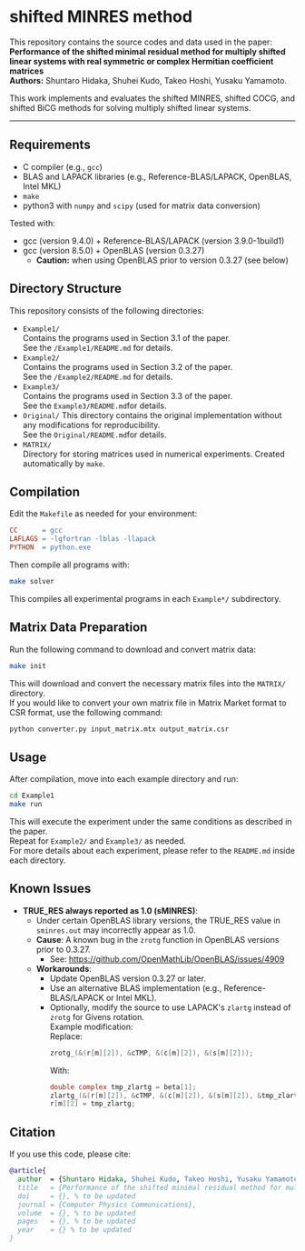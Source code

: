 # shifted MINRES method

This repository contains the source codes and data used in the paper:  
**Performance of the shifted minimal residual method for multiply shifted linear systems with real symmetric or complex Hermitian coefficient matrices**  
**Authors:** Shuntaro Hidaka, Shuhei Kudo, Takeo Hoshi, Yusaku Yamamoto.

This work implements and evaluates the shifted MINRES, shifted COCG, and shifted BiCG methods for solving multiply shifted linear systems.

---

## Requirements
- C compiler (e.g., `gcc`)
- BLAS and LAPACK libraries (e.g., Reference-BLAS/LAPACK, OpenBLAS, Intel MKL)
- `make`
- python3 with `numpy` and `scipy` (used for matrix data conversion)

Tested with:
- gcc (version 9.4.0) + Reference-BLAS/LAPACK (version 3.9.0-1build1)
- gcc (version 8.5.0) + OpenBLAS (version 0.3.27)
  - **Caution:** when using OpenBLAS prior to version 0.3.27 (see below)

## Directory Structure
This repository consists of the following directories:
- `Example1/`  
  Contains the programs used in Section 3.1 of the paper.  
  See the `/Example1/README.md` for details.
- `Example2/`  
  Contains the programs used in Section 3.2 of the paper.  
  See the `/Example2/README.md` for details.
- `Example3/`  
  Contains the programs used in Section 3.3 of the paper.  
  See the `Example3/README.md`for details.
- `Original/`
  This directory contains the original implementation without any modifications for reproducibility.  
  See the `Original/README.md`for details.
- `MATRIX/`  
  Directory for storing matrices used in numerical experiments. Created automatically by `make`.

## Compilation
Edit the `Makefile` as needed for your environment:
```makefile
CC      = gcc
LAFLAGS = -lgfortran -lblas -llapack
PYTHON  = python.exe
```
Then compile all programs with:
```bash
make solver
```
This compiles all experimental programs in each `Example*/` subdirectory.

## Matrix Data Preparation
Run the following command to download and convert matrix data:
```bash
make init
```
This will download and convert the necessary matrix files into the `MATRIX/` directory.  
If you would like to convert your own matrix file in Matrix Market format to CSR format, use the following command:
```bash
python converter.py input_matrix.mtx output_matrix.csr
```

## Usage
After compilation, move into each example directory and run:
```bash
cd Example1
make run
```
This will execute the experiment under the same conditions as described in the paper.  
Repeat for `Example2/` and `Example3/` as needed.  
For more details about each experiment, please refer to the `README.md` inside each directory.

## Known Issues
- **TRUE_RES always reported as 1.0 (sMINRES)**:
  - Under certain OpenBLAS library versions, the TRUE_RES value in `sminres.out` may incorrectly appear as 1.0.
  - **Cause**: A known bug in the `zrotg` function in OpenBLAS versions prior to 0.3.27.
    - See: https://github.com/OpenMathLib/OpenBLAS/issues/4909
  - **Workarounds**:
    - Update OpenBLAS version 0.3.27 or later.
    - Use an alternative BLAS implementation (e.g., Reference-BLAS/LAPACK or Intel MKL).
    - Optionally, modify the source to use LAPACK's `zlartg` instead of `zrotg` for Givens rotation.  
      Example modification:  
      Replace:
      ```c
      zrotg_(&(r[m][2]), &cTMP, &(c[m][2]), &(s[m][2]));
      ```
      With:
      ```c
      double complex tmp_zlartg = beta[1];
      zlartg_(&(r[m][2]), &cTMP, &(c[m][2]), &(s[m][2]), &tmp_zlartg);
      r[m][2] = tmp_zlartg;
      ```

## Citation
If you use this code, please cite:
``` bibtex
@article{
  author  = {Shuntaro Hidaka, Shuhei Kudo, Takeo Hoshi, Yusaku Yamamoto},
  title   = {Performance of the shifted minimal residual method for multiply shifted linear systems with real symmetric or complex Hermitian coefficient matrices},
  doi     = {}, % to be updated
  journal = {Computer Physics Communications},
  volume  = {}, % to be updated
  pages   = {}, % to be updated
  year    = {} % to be updated
}
```

